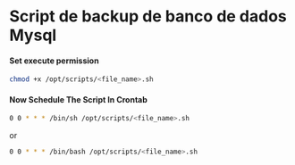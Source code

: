 # Script de backup de banco de dados Mysql

#### Set execute permission

```sh
chmod +x /opt/scripts/<file_name>.sh
```

#### Now Schedule The Script In Crontab

```sh
0 0 * * * /bin/sh /opt/scripts/<file_name>.sh
```
or

```sh
0 0 * * * /bin/bash /opt/scripts/<file_name>.sh
```
